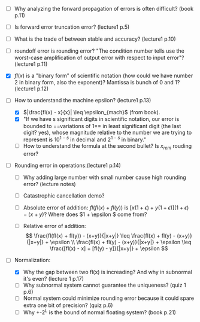 - [ ] Why analyzing the forward propagation of errors is often difficult? (book p.11)

- [ ] Is forward error truncation error? (lecture1 p.5)

- [ ] What is the trade of between stable and accuracy? (lecture1 p.10)

- [ ] roundoff error is rounding error? "The condition number tells use the worst-case amplification of output error with respect to input error"? (lecture1 p.11)

- [x] $fl(x)$ is a "binary form" of scientific notation (how could we have number 2 in binary form, also the exponent)? Mantissa is bunch of 0 and 1?  (lecture1 p.12)

- [ ] How to understand the machine epsilon? (lecture1 p.13)

  - [x]  $|\frac{fl(x) - x}{x}| \leq \epsilon_{mach}$ (from book). 
  - [x] "If we have s significant digits in scientific notation, our error is bounded to ==variations of 1== in least significant digit (the last digit? yes), whose magnitude relative to the number we are trying to represent is $10^{1-s}$ in decimal and $2^{1-s}$ in binary."
  - [ ] How to understand the formula at the second bullet? Is $x_{rem}$ rouding error?

- [ ] Rounding error in operations:(lecture1 p.14)

  - [ ] Why adding large number with small number cause high rounding error? (lecture notes)

  - [ ] Catastrophic cancellation demo?

  - [ ] Absolute error of addition: $fl(fl(x) + fl(y))$ is $[x(1+\epsilon) + y(1+\epsilon)](1+\epsilon) - (x + y)$? Where does $1 + \epsilon $ come from?

  - [ ] Relative error of addition:
    $$
    \frac{fl(fl(x) + fl(y)) - (x+y)}{|x+y|} \leq \frac{fl(x) + fl(y) - (x+y)}{|x+y|} + \epsilon \\
     \frac{fl(x) + fl(y) - (x+y)}{|x+y|} + \epsilon \leq \frac{[fl(x) - x] + [fl(y) - y]}{|x+y|} + \epsilon
    $$

- [ ] Normalization: 
  - [x] Why the gap between two fl(x) is increading? And why in subnormal it's even? (lecture 1 p.17)
  - [ ] Why subnormal system cannot guarantee the uniqueness? (quiz 1 p.6)
  - [ ] Normal system could minimize rounding error because it could spare extra one bit of precision? (quiz p.6)
  - [ ] Why +-$2^L$ is the bound of normal floating system? (book p.21)